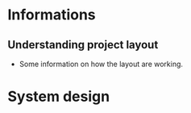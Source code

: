 # Informations
## Understanding project layout
- Some information on how the layout are working.










# System design
## 